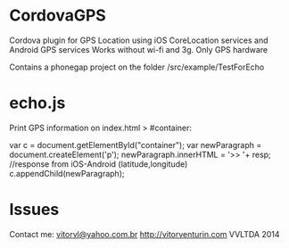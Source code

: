 CordovaGPS
==========

Cordova plugin for GPS Location using iOS CoreLocation services and Android GPS services 
Works without wi-fi and 3g. Only GPS hardware

Contains a phonegap project on the folder /src/example/TestForEcho

echo.js
=======

Print GPS information on index.html > #container:

var c = document.getElementById("container");
var newParagraph = document.createElement('p');
newParagraph.innerHTML = '>> '+ resp; //response from iOS-Android (latitude,longitude)
c.appendChild(newParagraph);

Issues
======

Contact me: vitorvl@yahoo.com.br
http://vitorventurin.com
VVLTDA 2014